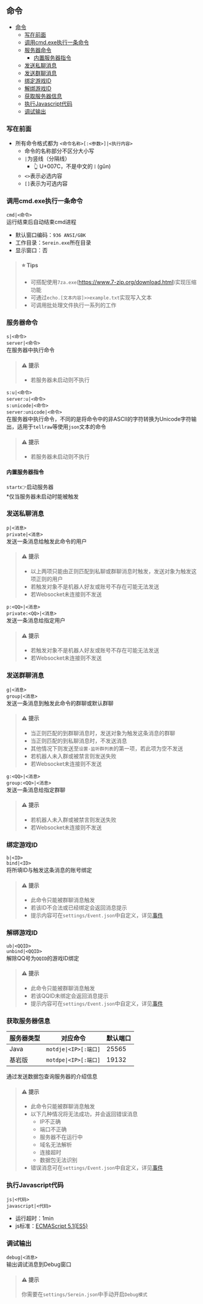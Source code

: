 ## 命令
- [命令](#命令)
  - [写在前面](#写在前面)
  - [调用cmd.exe执行一条命令](#调用cmdexe执行一条命令)
  - [服务器命令](#服务器命令)
    - [内置服务器指令](#内置服务器指令)
  - [发送私聊消息](#发送私聊消息)
  - [发送群聊消息](#发送群聊消息)
  - [绑定游戏ID](#绑定游戏id)
  - [解绑游戏ID](#解绑游戏id)
  - [获取服务器信息](#获取服务器信息)
  - [执行Javascript代码](#执行javascript代码)
  - [调试输出](#调试输出)

### 写在前面
- 所有命令格式都为 `<命令名称>[:<参数>]|<执行内容>`  
  - 命令的名称部分不区分大小写   
  - `|`为竖线（分隔线）
    - 👆 U+007C，不是中文的`丨`(gǔn)
  - `<>`表示必选内容   
  - `[]`表示为可选内容 



### 调用cmd.exe执行一条命令   
`cmd|<命令>`   
运行结束后自动结束cmd进程
- 默认窗口编码：`936 ANSI/GBK`  
- 工作目录：`Serein.exe`所在目录  
- 显示窗口：否  

>#### ⭐ Tips 
>- 可搭配使用`7za.exe`(https://www.7-zip.org/download.html)实现压缩功能  
>- 可通过`echo.[文本内容]>>example.txt`实现写入文本
>- 可调用批处理文件执行一系列的工作
  

### 服务器命令
`s|<命令>`   
`server|<命令>`   
在服务器中执行命令  

>#### ⚠ 提示
>- 若服务器未启动则不执行 

`s:u|<命令>`    
`server:u|<命令>`  
`s:unicode|<命令>`     
`server:unicode|<命令>`  
在服务器中执行命令，不同的是将命令中的非ASCII的字符转换为Unicode字符输出，适用于`tellraw`等使用`json`文本的命令

>#### ⚠ 提示
>- 若服务器未启动则不执行 

#### 内置服务器指令
`start`👉启动服务器  
*仅当服务器未启动时能被触发  

### 发送私聊消息
`p|<消息>`  
`private|<消息>`  
发送一条消息给触发此命令的用户



>#### ⚠ 提示
>- 以上两项只能由正则匹配到私聊或群聊消息时触发，发送对象为触发这项正则的用户
>- 若触发对象不是机器人好友或账号不存在可能无法发送
>- 若Websocket未连接则不发送  

`p:<QQ>|<消息>`  
`private:<QQ>|<消息>`  
发送一条消息给指定用户

>#### ⚠ 提示
>- 若触发对象不是机器人好友或账号不存在可能无法发送
>- 若Websocket未连接则不发送


### 发送群聊消息
`g|<消息>`  
`group|<消息>`  
发送一条消息到触发此命令的群聊或默认群聊

>#### ⚠ 提示
>- 当正则匹配的到群聊消息时，发送对象为触发这条消息的群聊
>- 当正则匹配的到私聊消息时，不发送消息
>- 其他情况下则发送至`设置-监听群列表`的第一项，若此项为空不发送
>- 若机器人未入群或被禁言则发送失败
>- 若Websocket未连接则不发送

`g:<QQ>|<消息>`  
`group:<QQ>|<消息>`  
发送一条消息给指定群聊

>#### ⚠ 提示
>- 若机器人未入群或被禁言则发送失败
>- 若Websocket未连接则不发送

### 绑定游戏ID
`b|<ID>`  
`bind|<ID>`  
将所填ID与触发这条消息的账号绑定
>#### ⚠ 提示
>- 此命令只能被群聊消息触发
>- 若该ID不合法或已经绑定会返回消息提示
>- 提示内容可在`settings/Event.json`中自定义，详见[事件](Event.md)  


### 解绑游戏ID
`ub|<QQID>`  
`unbind|<QQID>`  
解除QQ号为`QQID`的游戏ID绑定

>#### ⚠ 提示
>- 此命令只能被群聊消息触发
>- 若该QQID未绑定会返回消息提示
>- 提示内容可在`settings/Event.json`中自定义，详见[事件](Event.md)

### 获取服务器信息

| 服务器类型 | 对应命令 | 默认端口 |  
| --- | --- | --- |
|Java | `motdje\|<IP>[:端口]`| 25565|
|基岩版 | `motdpe\|<IP>[:端口]`| 19132|

通过发送数据包查询服务器的介绍信息

>#### ⚠ 提示
>- 此命令只能被群聊消息触发
>- 以下几种情况将无法成功，并会返回错误消息 
>   - IP不正确
>   - 端口不正确
>   - 服务器不在运行中
>   - 域名无法解析
>   - 连接超时
>   - 数据包无法识别
>- 错误消息可在`settings/Event.json`中自定义，详见[事件](Event.md)

### 执行Javascript代码
`js|<代码>`  
`javascript|<代码>`
- 运行超时：1min
- js标准：[ECMAScript 5.1(ES5)](http://www.ecma-international.org/ecma-262/5.1/)



### 调试输出
`debug|<消息>`  
输出调试消息到Debug窗口
>#### ⚠ 提示
>你需要在`settings/Serein.json`中手动开启`Debug模式`